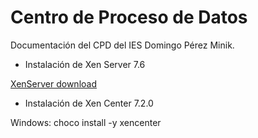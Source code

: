 # Centro de Proceso de Datos

Documentación del CPD del IES Domingo Pérez Minik.

- Instalación de Xen Server 7.6

[XenServer download](https://www.citrix.com/downloads/citrix-hypervisor/)

- Instalación de Xen Center 7.2.0

Windows: choco install -y xencenter
